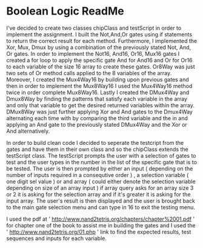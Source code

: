 # Boolean Logic ReadMe

I've decided to create two classes chipClass and testScript in order to implement the assignment. I built the Not,And,Or gates using if statements to return the correct result for each method. Furthermore, I implemented the Xor, Mux, Dmux by using a combination of the previously stated Not, And, Or gates. In order to implement the Not16, And16, Or16, Mux16 gates I created a for loop to apply the specific gate And for And16 and Or for Or16 to each variable of the size 16 array to create these gates. Or8Way was just two sets of Or method calls applied to the 8 variables of the array. Moreover, I created the Mux4Way16 by building upon previous gates and then in order to implement the Mux8Way16 I used the Mux4Way16 method twice in order complete Mux8Way16. Lastly I created the DMux4Way and Dmux8Way by finding the patterns that satisfy each variable in the array and only that variable to get the desired returned variables within the array. DMux8Way was just further applying Xor and And gates to the Dmux4Way alternating each time with by comparing the third variable and the in and applying an And gate to the previously stated DMux4Way and the Xor or And alternatively.

In order to build clean code I decided to seperate the testcript from the gates and have them in their own class and so the chipClass extends the testScript class. The testScript prompts the user with a selection of gates to test and the user types in the number in the list of the specific gate that is to be tested. The user is then prompted by either an input ( depending on the number of inputs required in a consequtive order ) , a selection variable ( one digit sel value ) or and array ( could either denote the selection variable depending on size of an array input ) if array query asks for an array size 3 or 2 it is asking for the selection array and if it's greater it is asking for the input array. The user's result is then displayed and the user is brought back to the main gate selection menu and can type in 16 to exit the testing menu.

I used the pdf at ' http://www.nand2tetris.org/chapters/chapter%2001.pdf ' for chapter one of the book to assist me in building the gates and I used the ' http://www.nand2tetris.org/01.php ' link to find the expected results, test sequences and inputs for each variable.

